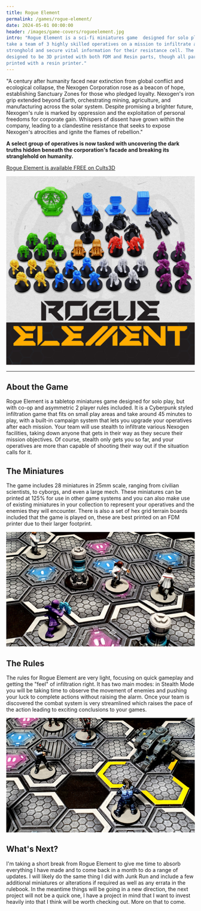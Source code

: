 ```yaml
---
title: Rogue Element
permalink: /games/rogue-element/
date: 2024-05-01 00:00:00
header: /images/game-covers/rogueelement.jpg
intro: "Rogue Element is a sci-fi miniatures game  designed for solo play. Players will
take a team of 3 highly skilled operatives on a mission to infiltrate a corporate
stronghold and secure vital information for their resistance cell. The game is
designed to be 3D printed with both FDM and Resin parts, though all parts can be
printed with a resin printer."
---
```


"A century after humanity faced near extinction from global conflict and ecological collapse, the Nexogen Corporation rose as a beacon of hope, establishing Sanctuary Zones for those who pledged loyalty. Nexogen's iron grip extended beyond Earth, orchestrating mining, agriculture, and manufacturing across the solar system. Despite promising a brighter future, Nexogen's rule is marked by oppression and the exploitation of personal freedoms for corporate gain. Whispers of dissent have grown within the company, leading to a clandestine resistance that seeks to expose Nexogen's atrocities and ignite the flames of rebellion."

**A select group of operatives is now tasked with uncovering the dark truths hidden beneath the corporation's facade and breaking its stranglehold on humanity.**


<p><a href="https://cults3d.com/en/3d-model/game/rogue-element-miniatures-game" class="button">Rogue Element is available FREE on Cults3D</a></p>

![Rogue Element](/images/game-images/rogue-element.jpg)

---

## About the Game

Rogue Element is a tabletop miniatures game designed for solo play, but with co-op and asymmetric 2 player rules included. It is a Cyberpunk styled infiltration game that fits on small play areas and take around 45 minutes to play, with a built-in campaign system that lets you upgrade your operatives after each mission. Your team will use stealth to infiltrate various Nexogen facilities, taking down anyone that gets in their way as they secure their mission objectives. Of course, stealth only gets you so far, and your operatives are more than capable of shooting their way out if the situation calls for it.

## The Miniatures

The game includes 28 miniatures in 25mm scale, ranging from civilian scientists, to cyborgs, and even a large mech. These miniatures can be printed at 125% for use in other game systems and you can also make use of existing miniatures in your collection to represent your operatives and the enemies they will encounter. There is also a set of hex grid terrain boards included that the game is played on, these are best printed on an FDM printer due to their larger footprint.

![Rogue Element](/images/game-images/rogue-1.jpg)

## The Rules

The rules for Rogue Element are very light, focusing on quick gameplay and getting the "feel" of infiltration right. It has two main modes: in Stealth Mode you will be taking time to observe the movement of enemies and pushing your luck to complete actions without raising the alarm. Once your team is discovered the combat system is very streamlined which raises the pace of the action leading to exciting conclusions to your games.

![Rogue Element](/images/game-images/rogue-2.jpg)

## What's Next?

I'm taking a short break from Rogue Element to give me time to absorb everything I have made and to come back in a month to do a range of updates. I will likely do the same thing I did with Junk Run and include a few additional miniatures or alterations if required as well as any errata in the rulebook. In the meantime things will be going in a new direction, the next project will not be a quick one, I have a project in mind that I want to invest heavily into that I think will be worth checking out. More on that to come.

